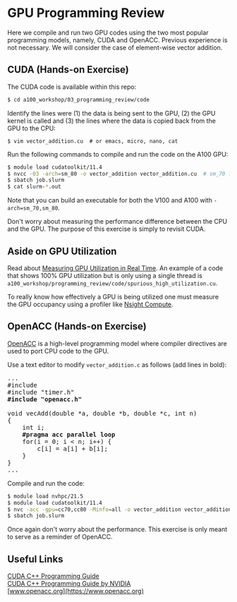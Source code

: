 # GPU Programming Review

Here we compile and run two GPU codes using the two most popular programming models, namely, CUDA and OpenACC. Previous experience is not necessary. We will consider the case of element-wise vector addition.

## CUDA (Hands-on Exercise)

The CUDA code is available within this repo:

```bash
$ cd a100_workshop/03_programming_review/code
```

Identify the lines were (1) the data is being sent to the GPU, (2) the GPU kernel is called and (3) the lines where the data is copied back from the GPU to the CPU:

```
$ vim vector_addition.cu  # or emacs, micro, nano, cat
```

Run the following commands to compile and run the code on the A100 GPU:

```bash
$ module load cudatoolkit/11.4
$ nvcc -O3 -arch=sm_80 -o vector_addition vector_addition.cu  # sm_70 for V100, sm_80 for A100
$ sbatch job.slurm
$ cat slurm-*.out
```

Note that you can build an executable for both the V100 and A100 with `-arch=sm_70,sm_80`.

Don't worry about measuring the performance difference between the CPU and the GPU. The purpose of this exercise is simply to revisit CUDA.

## Aside on GPU Utilization

Read about [Measuring GPU Utilization in Real Time](https://researchcomputing.princeton.edu/support/knowledge-base/gpu-computing#gpu-utilization). An example of a code that shows 100% GPU utilization but is only using a single thread is `a100_workshop/programming_review/code/spurious_high_utilization.cu`.

To really know how effectively a GPU is being utilized one must measure the GPU occupancy using a profiler like [Nsight Compute](https://github.com/PrincetonUniversity/gpu_programming_intro/tree/master/04_gpu_tools#nsight-compute-ncu-for-gpu-kernel-profiling).

## OpenACC (Hands-on Exercise)

[OpenACC](https://www.openacc.org) is a high-level programming model where compiler directives are used to port CPU code to the GPU.

Use a text editor to modify `vector_addition.c` as follows (add lines in bold):

<pre>
...
#include <math.h>
#include "timer.h"
<b>#include "openacc.h"</b>

void vecAdd(double *a, double *b, double *c, int n)
{
    int i;
    <b>#pragma acc parallel loop</b>
    for(i = 0; i < n; i++) {
        c[i] = a[i] + b[i];
    }
}
...
</pre>

Compile and run the code:

```bash
$ module load nvhpc/21.5
$ module load cudatoolkit/11.4
$ nvc -acc -gpu=cc70,cc80 -Minfo=all -o vector_addition vector_addition.c
$ sbatch job.slurm
```

Once again don't worry about the performance. This exercise is only meant to serve as a reminder of OpenACC.

## Useful Links

[CUDA C++ Programming Guide](https://docs.nvidia.com/cuda/cuda-c-programming-guide/index.html)  
[CUDA C++ Programming Guide by NVIDIA](https://docs.nvidia.com/cuda/cuda-c-programming-guide/index.html)  
[www.openacc.org](https://www.openacc.org)  
